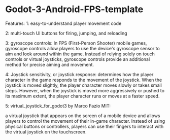 # Godot-3-Android-FPS-template
Features:
1: easy-to-understand player movement code

2: multi-touch UI buttons for firing, jumping, and reloading 

3: gyroscope controls:
In FPS (First-Person Shooter) mobile games, gyroscope controls allow players to use the device's gyroscope sensor to aim and look around within the game. Instead of relying solely on touch controls or virtual joysticks, gyroscope controls provide an additional method for precise aiming and movement.

4: Joystick sensitivity, or joystick response:
determines how the player character in the game responds to the movement of the joystick. When the joystick is moved slightly, the player character moves slowly or takes small steps. However, when the joystick is moved more aggressively or pushed to its maximum extent, the player character runs or moves at a faster speed.

5: virtual_joystick_for_godot3 by Marco Fazio MIT: 

a virtual joystick that appears on the screen of a mobile device and allows players to control the movement of their in-game character. Instead of using physical buttons or controllers, players can use their fingers to interact with the virtual joystick on the touchscreen.
 
